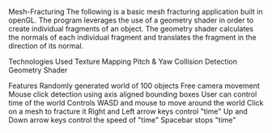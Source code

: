 Mesh-Fracturing
The following is a basic mesh fracturing application built in openGL. The program leverages the use of a geometry shader in order to create individual fragments of an object. The geometry shader calculates the normals of each individual fragment and translates the fragment in the direction of its normal.

Technologies Used
    Texture Mapping
    Pitch & Yaw
    Collision Detection
    Geometry Shader

Features
    Randomly generated world of 100 objects
    Free camera movement
    Mouse click detection using axis aligned bounding boxes
    User can control time of the world
Controls
     WASD and mouse to move around the world
     Click on a mesh to fracture it
     Right and Left arrow keys control "time"
     Up and Down arrow keys control the speed of "time"
     Spacebar stops "time"
